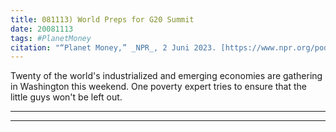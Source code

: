 ```yaml
---
title: 081113) World Preps for G20 Summit
date: 20081113
tags: #PlanetMoney
citation: "“Planet Money,” _NPR_, 2 Juni 2023. [https://www.npr.org/podcasts/510289/planet-money](https://www.npr.org/podcasts/510289/planet-money) (diakses 4 Juni 2023)."
---
```


Twenty of the world's industrialized and emerging economies are gathering in Washington this weekend. One poverty expert tries to ensure that the little guys won't be left out.

----

----
